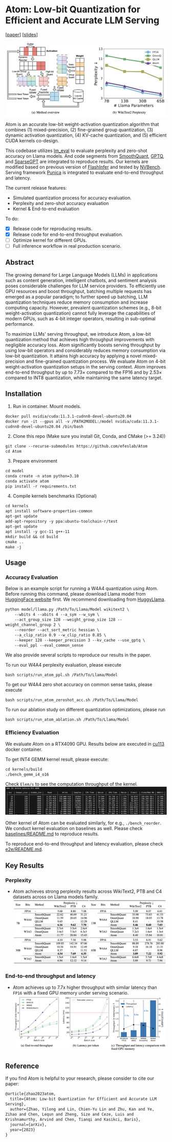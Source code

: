 # Atom: Low-bit Quantization for Efficient and Accurate LLM Serving
[[paper](https://arxiv.org/abs/2310.19102)] [[slides](./figures/Atom_talk_yilong.pdf)]

![overview](figures/overview_and_ppl.png)

Atom is an accurate low-bit weight-activation quantization algorithm that combines (1) mixed-precision, (2) fine-grained group quantization, (3) dynamic activation quantization, (4) KV-cache quantization, and (5) efficient CUDA kernels co-design. 

This codebase utilizes [lm_eval](https://github.com/EleutherAI/lm-evaluation-harness.git) to evaluate perplexity and zero-shot accuracy on Llama models. And code segments from [SmoothQuant](https://github.com/mit-han-lab/smoothquant.git), [GPTQ](https://github.com/IST-DASLab/gptq.git), and [SparseGPT](https://github.com/IST-DASLab/sparsegpt.git) are integrated to reproduce results. Our kernels are modified based on previous version of [FlashInfer](https://github.com/flashinfer-ai/flashinfer) and tested by [NVBench](https://github.com/NVIDIA/nvbench/tree/main). Serving framework [Punica](https://github.com/punica-ai/punica) is integrated to evaluate end-to-end throughput and latency.

The current release features:
* Simulated quantization process for accuracy evaluation.
* Perplexity and zero-shot accuracy evaluation
* Kernel & End-to-end evaluation

To do:
- [x] Release code for reproducing results.
- [x] Release code for end-to-end throughput evaluation.
- [ ] Optimize kernel for different GPUs.
- [ ] Full inference workflow in real production scenario.

## Abstract
The growing demand for Large Language Models (LLMs) in applications such as content generation, intelligent chatbots, and sentiment analysis poses considerable challenges for LLM service providers. To efficiently use GPU resources and boost throughput, batching multiple requests has emerged as a popular paradigm; to further speed up batching, LLM quantization techniques reduce memory consumption and increase computing capacity. However, prevalent quantization schemes (e.g., 8-bit weight-activation quantization) cannot fully leverage the capabilities of modern GPUs, such as 4-bit integer operators, resulting in sub-optimal performance.

To maximize LLMs' serving throughput, we introduce Atom, a low-bit quantization method that achieves high throughput improvements with negligible accuracy loss. Atom significantly boosts serving throughput by using low-bit operators and considerably reduces memory consumption via low-bit quantization. It attains high accuracy by applying a novel mixed-precision and fine-grained quantization process. We evaluate Atom on 4-bit weight-activation quantization setups in the serving context. Atom improves end-to-end throughput by up to 7.73× compared to the FP16 and by 2.53× compared to INT8 quantization, while maintaining the same latency target.

## Installation
1. Run in container. Mount models.
```
docker pull nvidia/cuda:11.3.1-cudnn8-devel-ubuntu20.04
docker run -it --gpus all -v /PATH2MODEL:/model nvidia/cuda:11.3.1-cudnn8-devel-ubuntu20.04 /bin/bash
```
2. Clone this repo (Make sure you install Git, Conda, and CMake (>= 3.24))
```
git clone --recurse-submodules https://github.com/efeslab/Atom
cd Atom
```
3. Prepare environment
```
cd model
conda create -n atom python=3.10
conda activate atom
pip install -r requirements.txt
```
4. Compile kernels benchmarks (Optional)
```
cd kernels
apt install software-properties-common
apt-get update
add-apt-repository -y ppa:ubuntu-toolchain-r/test
apt-get update
apt install -y gcc-11 g++-11
mkdir build && cd build
cmake ..
make -j
```
## Usage
### Accuracy Evaluation
Below is an example script for running a W4A4 quantization using Atom. Before running this command, please download Llama model from [HuggingFace website](https://huggingface.co/models?sort=trending&search=llama) first.
We recommend downloading from [HuggyLlama](https://huggingface.co/huggyllama).
```
python model/llama.py /Path/To/Llama/Model wikitext2 \
    --wbits 4 --abits 4 --a_sym --w_sym \
    --act_group_size 128 --weight_group_size 128 --weight_channel_group 2 \
    --reorder --act_sort_metric hessian \
    --a_clip_ratio 0.9 --w_clip_ratio 0.85 \
    --keeper 128 --keeper_precision 3 --kv_cache --use_gptq \
    --eval_ppl --eval_common_sense
```
We also provide several scripts to reproduce our results in the paper.

To run our W4A4 perplexity evaluation, please execute
```
bash scripts/run_atom_ppl.sh /Path/To/Llama/Model
```

To get our W4A4 zero shot accuracy on common sense tasks, please execute
```
bash scripts/run_atom_zeroshot_acc.sh /Path/To/Llama/Model
```

To run our ablation study on different quantization optimizations, please run
```
bash scripts/run_atom_ablation.sh /Path/To/Llama/Model
```
### Efficiency Evaluation
We evaluate Atom on a RTX4090 GPU. Results below are executed in [cu113](https://hub.docker.com/layers/nvidia/cuda/11.3.1-cudnn8-devel-ubuntu20.04/images/sha256-052b3b515d9653f9c6e358e5b70f8bb9d75c17a8b2039055674dfa7caa970791?context=explore) docker container.

To get INT4 GEMM kernel result, please execute:
```
cd kernels/build
./bench_gemm_i4_o16
```
Check `Elem/s` to see the computation throughput of the kernel.
![gemm](figures/bench_gemm.png)

Other kernel of Atom can be evaluated similarly, for e.g., `./bench_reorder`. We conduct kernel evaluation on baselines as well. Please check [baselines/README.md](./kernels/baselines/README.md) to reproduce results.

To reproduce end-to-end throughput and latency evaluation, please check [e2e/README.md](./e2e/README.md).
## Key Results
### Perplexity
* Atom achieves strong perplexity results across WikiText2, PTB and C4 datasets across on Llama models family.
![perplexity](figures/atom_ppl.png)
### End-to-end throughput and latency
* Atom achieves up to 7.7x higher throughput with similar latency than `FP16` with a fixed GPU memory under serving scenario.
![e2e](figures/atom_e2e_eval.png)

## Reference
If you find Atom is helpful to your research, please consider to cite our paper:
```
@article{zhao2023atom,
  title={Atom: Low-bit Quantization for Efficient and Accurate LLM Serving},
  author={Zhao, Yilong and Lin, Chien-Yu Lin and Zhu, Kan and Ye, Zihao and Chen, Lequn and Zheng, Size and Ceze, Luis and Krishnamurthy, Arvind and Chen, Tianqi and Kasikci, Baris},
  journal={arXiv},
  year={2023}
}
```